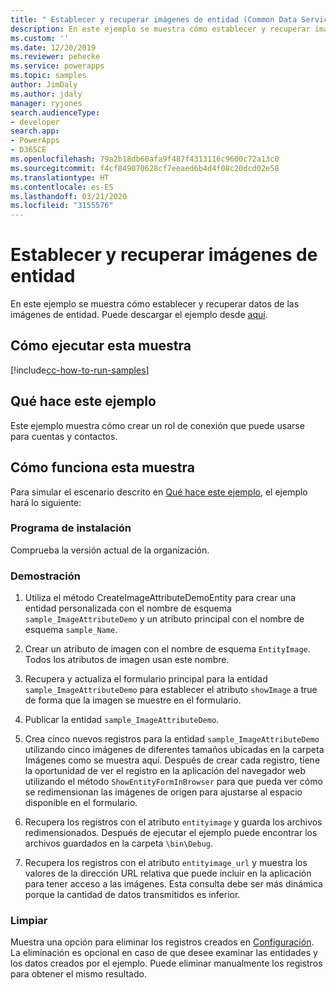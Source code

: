 ```yaml
---
title: " Establecer y recuperar imágenes de entidad (Common Data Service) | Microsoft Docs"
description: En este ejemplo se muestra cómo establecer y recuperar imágenes de entidad.
ms.custom: ''
ms.date: 12/20/2019
ms.reviewer: pehecke
ms.service: powerapps
ms.topic: samples
author: JimDaly
ms.author: jdaly
manager: ryjones
search.audienceType:
- developer
search.app:
- PowerApps
- D365CE
ms.openlocfilehash: 79a2b18db60afa9f487f4313116c9600c72a13c0
ms.sourcegitcommit: f4cf849070628cf7eeaed6b4d4f08c20dcd02e58
ms.translationtype: HT
ms.contentlocale: es-ES
ms.lasthandoff: 03/21/2020
ms.locfileid: "3155576"
---
```

# <a name="set-and-retrieve-entity-images"></a>Establecer y recuperar imágenes de entidad

En este ejemplo se muestra cómo establecer y recuperar datos de las imágenes de entidad. Puede descargar el ejemplo desde [aquí](https://github.com/microsoft/PowerApps-Samples/tree/master/cds/orgsvc/C%23/SetRetrieveImages).

## <a name="how-to-run-this-sample"></a>Cómo ejecutar esta muestra

[!include[cc-how-to-run-samples](../../includes/cc-how-to-run-samples.md)]

## <a name="what-this-sample-does"></a>Qué hace este ejemplo

Este ejemplo muestra cómo crear un rol de conexión que puede usarse para cuentas y contactos.

## <a name="how-this-sample-works"></a>Cómo funciona esta muestra

Para simular el escenario descrito en [Qué hace este ejemplo](#what-this-sample-does), el ejemplo hará lo siguiente:

### <a name="setup"></a>Programa de instalación

Comprueba la versión actual de la organización.

### <a name="demonstrate"></a>Demostración

1. Utiliza el método CreateImageAttributeDemoEntity para crear una entidad personalizada con el nombre de esquema `sample_ImageAttributeDemo` y un atributo principal con el nombre de esquema `sample_Name`.
2. Crear un atributo de imagen con el nombre de esquema `EntityImage`. Todos los atributos de imagen usan este nombre.

3. Recupera y actualiza el formulario principal para la entidad `sample_ImageAttributeDemo` para establecer el atributo `showImage` a true de forma que la imagen se muestre en el formulario.

4. Publicar la entidad `sample_ImageAttributeDemo`.

5. Crea cinco nuevos registros para la entidad `sample_ImageAttributeDemo` utilizando cinco imágenes de diferentes tamaños ubicadas en la carpeta Imágenes como se muestra aquí. Después de crear cada registro, tiene la oportunidad de ver el registro en la aplicación del navegador web utilizando el método `ShowEntityFormInBrowser` para que pueda ver cómo se redimensionan las imágenes de origen para ajustarse al espacio disponible en el formulario.
6. Recupera los registros con el atributo `entityimage` y guarda los archivos redimensionados. Después de ejecutar el ejemplo puede encontrar los archivos guardados en la carpeta `\bin\Debug`.
7. Recupera los registros con el atributo `entityimage_url` y muestra los valores de la dirección URL relativa que puede incluir en la aplicación para tener acceso a las imágenes. Esta consulta debe ser más dinámica porque la cantidad de datos transmitidos es inferior.

### <a name="clean-up"></a>Limpiar

Muestra una opción para eliminar los registros creados en [Configuración](#setup). La eliminación es opcional en caso de que desee examinar las entidades y los datos creados por el ejemplo. Puede eliminar manualmente los registros para obtener el mismo resultado.
